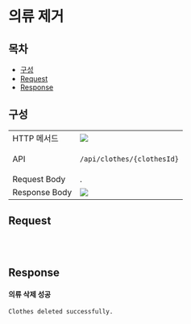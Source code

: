 # 의류 제거

## 목차

- [구성](#구성)
- [Request](#request)
- [Response](#response)

## 구성

<table>
<tr>
  <td>HTTP 메서드</td>
  <td>
    <img src="https://img.shields.io/badge/DELETE-red">
  </td>
</tr>
<tr>
  <td>API</td>
  <td>

  `/api/clothes/{clothesId}`

  </td>
</tr>
<tr>
  <td>Request Body</td>
  <td>
    .
  </td>
</tr>
<tr>
  <td>Response Body</td>
  <td>
    <img src="https://img.shields.io/badge/string-grey">
  </td>
</tr>
</table>

## Request

```json

```

<br/>

## Response

#### 의류 삭제 성공

```
Clothes deleted successfully.
```

<br/>
